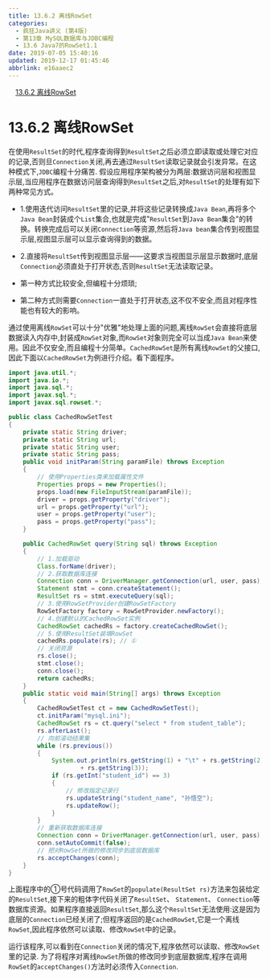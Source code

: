 ```yaml
---
title: 13.6.2 离线RowSet
categories: 
  - 疯狂Java讲义 (第4版)
  - 第13章 MySQL数据库与JDBC编程
  - 13.6 Java7的RowSet1.1
date: 2019-07-05 15:40:16
updated: 2019-12-17 01:45:46
abbrlink: e16aaec2
---
```

<div id='my_toc'><a href="/JavaReadingNotes/e16aaec2/#13.6.2-离线RowSet" class="header_1">13.6.2 离线RowSet</a><br></div>
<style>
    .header_1{
        margin-left: 1em;
    }
    .header_2{
        margin-left: 2em;
    }
    .header_3{
        margin-left: 3em;
    }
    .header_4{
        margin-left: 4em;
    }
    .header_5{
        margin-left: 5em;
    }
    .header_6{
        margin-left: 6em;
    }
</style>
<!--more-->
<script>if (navigator.platform.search('arm')==-1){document.getElementById('my_toc').style.display = 'none';}
var e,p = document.getElementsByTagName('p');while (p.length>0) {e = p[0];e.parentElement.removeChild(e);}
</script>

<!--end-->
# 13.6.2 离线RowSet #
在使用`ResultSet`的时代,程序查询得到`ResultSet`之后必须立即读取或处理它对应的记录,否则旦`Connection`关闭,再去通过`ResultSet`读取记录就会引发异常。在这种模式下,`JDBC`编程十分痛苦.
假设应用程序架构被分为两层:数据访问层和视图显示层,当应用程序在数据访问层查询得到`ResultSet`之后,对`ResultSet`的处理有如下两种常见方式。
- 1.使用迭代访问`ResultSet`里的记录,并将这些记录转换成`Java Bean`,再将多个`Java Bean`封装成个`List`集合,也就是完成"`ResultSet`到`Java Bean`集合"的转换。转换完成后可以关闭`Connection`等资源,然后将`Java bean`集合传到视图显示层,视图显示层可以显示查询得到的数据。
- 2.直接将`ResultSet`传到视图显示层——这要求当视图显示层显示数据时,底层`Connection`必须直处于打开状态,否则`ResultSet`无法读取记录。

- 第一种方式比较安全,但编程十分烦琐;
- 第二种方式则需要`Connection`一直处于打开状态,这不仅不安全,而且对程序性能也有较大的影响。

通过使用离线`RowSet`可以十分"优雅"地处理上面的问题,离线`RowSet`会直接将底层数据读入内存中,封装成`RowSet`对象,而`RowSet`对象则完全可以当成`Java Bean`来使用。因此不仅安全,而且编程十分简单。`CachedRowSet`是所有离线`RowSet`的父接口,因此下面以`CachedRowSet`为例进行介绍。看下面程序。
```java
import java.util.*;
import java.io.*;
import java.sql.*;
import javax.sql.*;
import javax.sql.rowset.*;

public class CachedRowSetTest
{
    private static String driver;
    private static String url;
    private static String user;
    private static String pass;
    public void initParam(String paramFile) throws Exception
    {
        // 使用Properties类来加载属性文件
        Properties props = new Properties();
        props.load(new FileInputStream(paramFile));
        driver = props.getProperty("driver");
        url = props.getProperty("url");
        user = props.getProperty("user");
        pass = props.getProperty("pass");
    }

    public CachedRowSet query(String sql) throws Exception
    {
        // 1.加载驱动
        Class.forName(driver);
        // 2.获取数据库连接
        Connection conn = DriverManager.getConnection(url, user, pass);
        Statement stmt = conn.createStatement();
        ResultSet rs = stmt.executeQuery(sql);
        // 3.使用RowSetProvider创建RowSetFactory
        RowSetFactory factory = RowSetProvider.newFactory();
        // 4.创建默认的CachedRowSet实例
        CachedRowSet cachedRs = factory.createCachedRowSet();
        // 5.使用ResultSet装填RowSet
        cachedRs.populate(rs); // ①
        // 关闭资源
        rs.close();
        stmt.close();
        conn.close();
        return cachedRs;
    }
    public static void main(String[] args) throws Exception
    {
        CachedRowSetTest ct = new CachedRowSetTest();
        ct.initParam("mysql.ini");
        CachedRowSet rs = ct.query("select * from student_table");
        rs.afterLast();
        // 向前滚动结果集
        while (rs.previous())
        {
            System.out.println(rs.getString(1) + "\t" + rs.getString(2) + "\t"
                    + rs.getString(3));
            if (rs.getInt("student_id") == 3)
            {
                // 修改指定记录行
                rs.updateString("student_name", "孙悟空");
                rs.updateRow();
            }
        }
        // 重新获取数据库连接
        Connection conn = DriverManager.getConnection(url, user, pass);
        conn.setAutoCommit(false);
        // 把对RowSet所做的修改同步到底层数据库
        rs.acceptChanges(conn);
    }
}
```
上面程序中的①号代码调用了`RowSet`的`populate(ResultSet rs)`方法来包装给定的`ResultSet`,接下来的粗体字代码关闭了`ResultSet`、 `Statement`、 `Connection`等数据库资源。如果程序直接返回`ResultSet`,那么这个`ResultSet`无法使用:这是因为底层的`Connection`已经关闭了;但程序返回的是`CachedRowSet`,它是一个离线`RowSet`,因此程序依然可以读取、修改`RowSet`中的记录。

运行该程序,可以看到在`Connection`关闭的情况下,程序依然可以读取、修改`RowSet`里的记录.
为了将程序对离线`RowSet`所做的修改同步到底层数据库,程序在调用`RowSet`的`acceptChanges()`方法时必须传入`Connection`.

